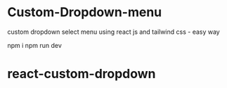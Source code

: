 # Custom-Dropdown-menu
custom dropdown select menu using react js and tailwind css - easy way

npm i
npm run dev
# react-custom-dropdown
